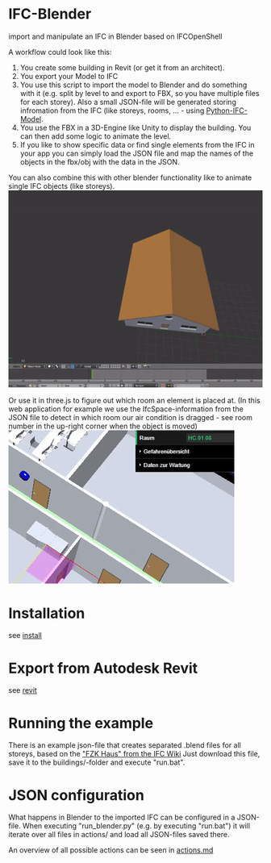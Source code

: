 # IFC-Blender
import and manipulate an IFC in Blender based on IFCOpenShell

A workflow could look like this:
1. You create some building in Revit (or get it from an architect).
1. You export your Model to IFC
1. You use this script to import the model to Blender and do something with it (e.g. split by level to and export to FBX, so you have multiple files for each storey). Also a small JSON-file will be generated storing infromation from the IFC (like storeys, rooms, ... - using [Python-IFC-Model](https://github.com/brean/python-ifc-model).
1. You use the FBX in a 3D-Engine like Unity to display the building. You can then add some logic to animate the level.
1. If you like to show specific data or find single elements from the IFC in your app you can simply load the JSON file and map the names of the objects in the fbx/obj with the data in the JSON.

You can also combine this with other blender functionality like to animate single IFC objects (like storeys).
![Storey animation](docs/animations/storey_animation.gif?raw=true)

Or use it in three.js to figure out which room an element is placed at. (In this web application for example we use the IfcSpace-information from the JSON file to detect in which room our air condition is dragged - see room number in the up-right corner when the object is moved)
![Object movement, space detection](docs/animations/room_detect.gif?raw=true)

# Installation
see [install](docs/install.md)

# Export from Autodesk Revit
see [revit](docs/revit.md)

# Running the example
There is an example json-file that creates separated .blend files for all storeys, based on the ["FZK Haus" from the IFC Wiki](http://www.ifcwiki.org/index.php?title=KIT_IFC_Examples)
Just download this file, save it to the buildings/-folder and execute "run.bat".

# JSON configuration
What happens in Blender to the imported IFC can be configured in a JSON-file. When executing "run_blender.py" (e.g. by executing "run.bat") it will iterate over all files in actions/ and load all JSON-files saved there.

An overview of all possible actions can be seen in [actions.md](docs/actions.md)
